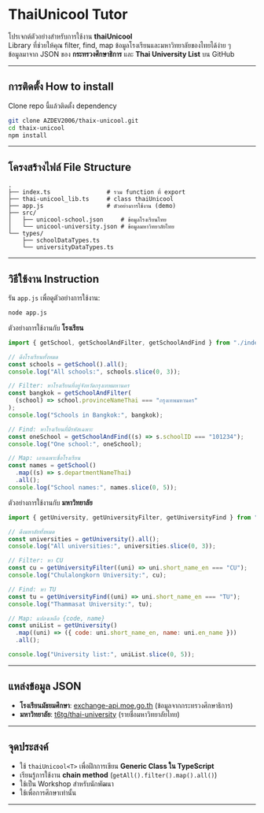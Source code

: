 # ThaiUnicool Tutor

โปรเจกต์ตัวอย่างสำหรับการใช้งาน **thaiUnicool**  
Library ที่ช่วยให้คุณ filter, find, map ข้อมูลโรงเรียนและมหาวิทยาลัยของไทยได้ง่าย ๆ  
ข้อมูลมาจาก JSON ของ **กระทรวงศึกษาธิการ** และ **Thai University List** บน GitHub

---

## การติดตั้ง How to install

Clone repo นี้แล้วติดตั้ง dependency

```bash
git clone AZDEV2006/thaix-unicool.git
cd thaix-unicool
npm install
```

---

## โครงสร้างไฟล์ File Structure
```
.
├── index.ts                # รวม function ที่ export
├── thai-unicool_lib.ts     # class thaiUnicool
├── app.js                  # ตัวอย่างการใช้งาน (demo)
├── src/
│   ├── unicool-school.json     # ข้อมูลโรงเรียนไทย
│   └── unicool-university.json # ข้อมูลมหาวิทยาลัยไทย
└── types/
    ├── schoolDataTypes.ts
    └── universityDataTypes.ts
```

---

## วิธีใช้งาน Instruction

รัน `app.js` เพื่อดูตัวอย่างการใช้งาน:

```bash
node app.js
```

ตัวอย่างการใช้งานกับ **โรงเรียน**
```js
import { getSchool, getSchoolAndFilter, getSchoolAndFind } from "./index.ts";

// ดึงโรงเรียนทั้งหมด
const schools = getSchool().all();
console.log("All schools:", schools.slice(0, 3));

// Filter: หาโรงเรียนที่อยู่จังหวัดกรุงเทพมหานคร
const bangkok = getSchoolAndFilter(
  (school) => school.provinceNameThai === "กรุงเทพมหานคร"
);
console.log("Schools in Bangkok:", bangkok);

// Find: หาโรงเรียนที่มีรหัสเฉพาะ
const oneSchool = getSchoolAndFind((s) => s.schoolID === "101234");
console.log("One school:", oneSchool);

// Map: เอาเฉพาะชื่อโรงเรียน
const names = getSchool()
  .map((s) => s.departmentNameThai)
  .all();
console.log("School names:", names.slice(0, 5));
```

ตัวอย่างการใช้งานกับ **มหาวิทยาลัย**
```js
import { getUniversity, getUniversityFilter, getUniversityFind } from "./index.ts";

// ดึงมหาลัยทั้งหมด
const universities = getUniversity().all();
console.log("All universities:", universities.slice(0, 3));

// Filter: หา CU
const cu = getUniversityFilter((uni) => uni.short_name_en === "CU");
console.log("Chulalongkorn University:", cu);

// Find: หา TU
const tu = getUniversityFind((uni) => uni.short_name_en === "TU");
console.log("Thammasat University:", tu);

// Map: แปลงเหลือ {code, name}
const uniList = getUniversity()
  .map((uni) => ({ code: uni.short_name_en, name: uni.en_name }))
  .all();

console.log("University list:", uniList.slice(0, 5));
```

---

## แหล่งข้อมูล JSON

- **โรงเรียนมัธยมศึกษา**: [exchange-api.moe.go.th](https://exchange-api.moe.go.th) (ข้อมูลจากกระทรวงศึกษาธิการ)  
- **มหาวิทยาลัย**: [t6tg/thai-university](https://github.com/t6tg/thai-university) (รายชื่อมหาวิทยาลัยไทย)

---

## จุดประสงค์

- ใช้ `thaiUnicool<T>` เพื่อฝึกการเขียน **Generic Class ใน TypeScript**  
- เรียนรู้การใช้งาน **chain method** (`getAll().filter().map().all()`)  
- ใช้เป็น Workshop สำหรับนักพัฒนา
- ใช้เพื่อการศึกษาเท่านั้น

---
